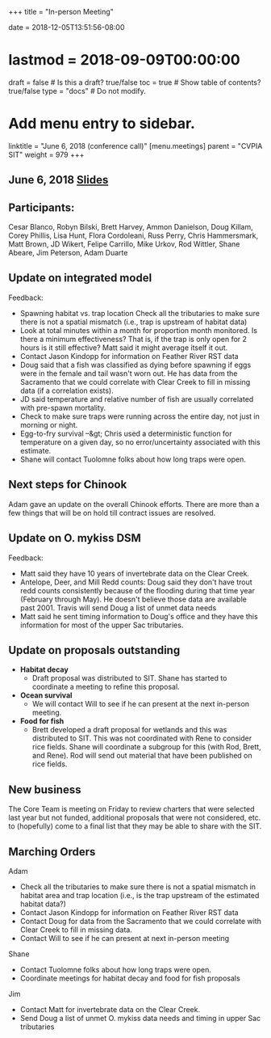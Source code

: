 +++
title = "In-person Meeting"

date = 2018-12-05T13:51:56-08:00
# lastmod = 2018-09-09T00:00:00

draft = false  # Is this a draft? true/false
toc = true  # Show table of contents? true/false
type = "docs"  # Do not modify.

# Add menu entry to sidebar.
linktitle = "June 6, 2018 (conference call)"
[menu.meetings]
  parent = "CVPIA SIT"
  weight = 979
+++

## June 6, 2018 [Slides](https://s3-us-west-2.amazonaws.com/cvpia-meeting-slides/June+6+2018+SIT+meeting.pdf)

## Participants:
Cesar Blanco, Robyn Bilski, Brett Harvey, Ammon Danielson, Doug Killam, Corey Phillis, Lisa Hunt, Flora Cordoleani, Russ Perry, Chris Hammersmark, Matt Brown, JD Wikert, Felipe Carrillo, Mike Urkov, Rod Wittler, Shane Abeare, Jim Peterson, Adam Duarte

## Update on integrated model

Feedback:

- Spawning habitat vs. trap location Check all the tributaries to make sure there is not a spatial mismatch (i.e., trap is upstream of habitat data)
- Look at total minutes within a month for proportion month monitored. Is there a minimum effectiveness? That is, if the trap is only open for 2 hours is it still effective? Matt said it might average itself it out.
- Contact Jason Kindopp for information on Feather River RST data
- Doug said that a fish was classified as dying before spawning if eggs were in the female and tail wasn&#39;t worn out. He has data from the Sacramento that we could correlate with Clear Creek to fill in missing data (if a correlation exists).
- JD said temperature and relative number of fish are usually correlated with pre-spawn mortality.
- Check to make sure traps were running across the entire day, not just in morning or night.
- Egg-to-fry survival –\&gt; Chris used a deterministic function for temperature on a given day, so no error/uncertainty associated with this estimate.
- Shane will contact Tuolomne folks about how long traps were open.

## Next steps for Chinook

Adam gave an update on the overall Chinook efforts. There are more than a few things that will be on hold till contract issues are resolved.

## Update on O. mykiss DSM

Feedback:

- Matt said they have 10 years of invertebrate data on the Clear Creek.
- Antelope, Deer, and Mill Redd counts: Doug said they don&#39;t have trout redd counts consistently because of the flooding during that time year (February through May). He doesn&#39;t believe those data are available past 2001. Travis will send Doug a list of unmet data needs
- Matt said he sent timing information to Doug&#39;s office and they have this information for most of the upper Sac tributaries.

## Update on proposals outstanding

- **Habitat decay**
  - Draft proposal was distributed to SIT. Shane has started to coordinate a meeting to refine this proposal.
- **Ocean survival**
  - We will contact Will to see if he can present at the next in-person meeting.
- **Food for fish**
  - Brett developed a draft proposal for wetlands and this was distributed to SIT. This was not coordinated with Rene to consider rice fields. Shane will coordinate a subgroup for this (with Rod, Brett, and Rene). Rod will send out material that have been published on rice fields.

## New business

The Core Team is meeting on Friday to review charters that were selected last year but not funded, additional proposals that were not considered, etc. to (hopefully) come to a final list that they may be able to share with the SIT.


## Marching Orders

Adam

- Check all the tributaries to make sure there is not a spatial mismatch in habitat area and trap location (i.e., is the trap upstream of the estimated habitat data?)
- Contact Jason Kindopp for information on Feather River RST data
- Contact Doug for data from the Sacramento that we could correlate with Clear Creek to fill in missing data.
- Contact Will to see if he can present at next in-person meeting

Shane

- Contact Tuolomne folks about how long traps were open.
- Coordinate meetings for habitat decay and food for fish proposals

Jim

- Contact Matt for invertebrate data on the Clear Creek.
- Send Doug a list of unmet O. mykiss data needs and timing in upper Sac tributaries